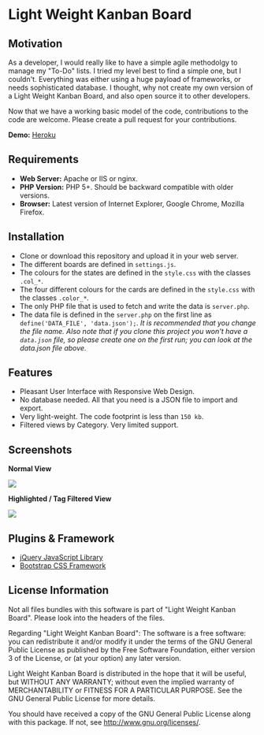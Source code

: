 # Light Weight Kanban Board

## Motivation

As a developer, I would really like to have a simple agile methodolgy to manage my "To-Do" lists. I tried my level best to find a simple one, but I couldn't. Everything was either using a huge payload of frameworks, or needs sophisticated database. I thought, why not create my own version of a Light Weight Kanban Board, and also open source it to other developers.

Now that we have a working basic model of the code, contributions to the code are welcome. Please create a pull request for your contributions.

**Demo:** [Heroku](https://light-weight-kanban-board.herokuapp.com/)

## Requirements

* **Web Server:** Apache or IIS or nginx.
* **PHP Version:** PHP 5+. Should be backward compatible with older versions.
* **Browser:** Latest version of Internet Explorer, Google Chrome, Mozilla Firefox.

## Installation

* Clone or download this repository and upload it in your web server.
* The different boards are defined in `settings.js`.
* The colours for the states are defined in the `style.css` with the classes `.col_*`.
* The four different colours for the cards are defined in the `style.css` with the classes `.color_*`.
* The only PHP file that is used to fetch and write the data is `server.php`.
* The data file is defined in the `server.php` on the first line as `define('DATA_FILE', 'data.json');`. *It is recommended that you change the file name. Also note that if you clone this project you won't have a `data.json` file, so please create one on the first run; you can look at the data.json file above.*

## Features

* Pleasant User Interface with Responsive Web Design.
* No database needed. All that you need is a JSON file to import and export.
* Very light-weight. The code footprint is less than `150 kb`.
* Filtered views by Category. Very limited support.

## Screenshots

**Normal View**

![](./preview/normal.png)

**Highlighted / Tag Filtered View**

![](./preview/select.png)

## Plugins & Framework

* [jQuery JavaScript Library](https://jquery.com/)
* [Bootstrap CSS Framework](https://getbootstrap.com/)

## License Information

Not all files bundles with this software is part of "Light Weight Kanban Board". Please look into the headers of the files.

Regarding "Light Weight Kanban Board": The software is a free software: you can redistribute it and/or modify it under the terms of the GNU General Public License as published by the Free Software Foundation, either version 3 of the License, or (at your option) any later version.

Light Weight Kanban Board is distributed in the hope that it will be useful, but WITHOUT ANY WARRANTY; without even the implied warranty of MERCHANTABILITY or FITNESS FOR A PARTICULAR PURPOSE. See the GNU General Public License for more details.

You should have received a copy of the GNU General Public License along with this package. If not, see http://www.gnu.org/licenses/.
